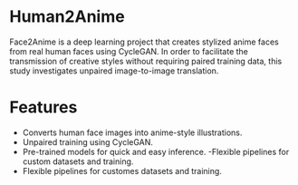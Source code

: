# Human2Anime
Face2Anime is a deep learning project that creates stylized anime faces from real human faces using CycleGAN. In order to facilitate the transmission of creative styles without requiring paired training data, this study investigates unpaired image-to-image translation.

# Features
- Converts human face images into anime-style illustrations.
- Unpaired training using CycleGAN.
- Pre-trained models for quick and easy inference.
-Flexible pipelines for custom datasets and training.
- Flexible pipelines for customes datasets and training.
